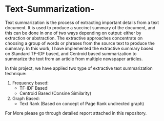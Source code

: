 # Text-Summarization-
Text summarization is the process of extracting important details from a text document. It is used to produce a succinct summary of the document, and this can be done in one of two ways depending on output: either by extraction or abstraction. The extractive approaches concentrate on choosing a group of words or phrases from the source text to produce the summary. In this work, I have implemented the extractive summary based on Standard TF-IDF based, and Centroid based summarization to summarize the text from an article from multiple newspaper articles.

In this project, we have applied two type of extractive text summarization technique:
1. Frequency based: 
     * TF-IDF Based 
     * Centroid Based (Consine Similarity)
2. Graph Based: 
     * Text Rank (Based on concept of Page Rank undirected graph)

For More please go through detailed report attached in this repository. 
                                                                   
                                                             
